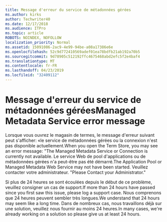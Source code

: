 ```yaml
---
title: Message d'erreur du service de métadonnées gérées
ms.author: kirks
author: Techwriter40
ms.date: 12/17/2018
ms.audience: ITPro
ms.topic: article
ROBOTS: NOINDEX, NOFOLLOW
localization_priority: Normal
ms.assetid: 15091086-2ac9-4e99-94be-a08a17386e6e
ms.openlocfilehash: 52c9d772410569adef01ea78bdfb21ab192a70b5
ms.sourcegitcommit: 9d78905c512192ffc4675468abd2efc5f2e4baf4
ms.translationtype: MT
ms.contentlocale: fr-FR
ms.lasthandoff: 04/23/2019
ms.locfileid: "32409112"
---
```

# <a name="managed-metadata-service-error-message"></a><span data-ttu-id="7d4c1-102">Message d'erreur du service de métadonnées gérées</span><span class="sxs-lookup"><span data-stu-id="7d4c1-102">Managed Metadata Service error message</span></span>

<span data-ttu-id="7d4c1-103">Lorsque vous ouvrez le magasin de termes, le message d'erreur suivant peut s'afficher: «le service de métadonnées gérées ou la connexion n'est pas disponible actuellement.</span><span class="sxs-lookup"><span data-stu-id="7d4c1-103">When you open the Term Store, you may see an error message: "The Managed Metadata Service or Connection is currently not available.</span></span> <span data-ttu-id="7d4c1-104">Le service Web de pool d'applications ou de métadonnées gérées n'a peut-être pas été démarré.</span><span class="sxs-lookup"><span data-stu-id="7d4c1-104">The Application Pool or Managed Metadata Web Service may not have been started.</span></span> <span data-ttu-id="7d4c1-105">Veuillez contacter votre administrateur. "</span><span class="sxs-lookup"><span data-stu-id="7d4c1-105">Please Contact your Administrator."</span></span>
  
<span data-ttu-id="7d4c1-106">Si plus de 24 heures se sont écoulées depuis le début de ce problème, veuillez consigner un cas de support.</span><span class="sxs-lookup"><span data-stu-id="7d4c1-106">If more than 24 hours have passed since you first saw this issue, please log a support case.</span></span> <span data-ttu-id="7d4c1-107">Nous comprenons que 24 heures peuvent sembler très longues.</span><span class="sxs-lookup"><span data-stu-id="7d4c1-107">We understand that 24 hours may seem like a long time.</span></span> <span data-ttu-id="7d4c1-108">Dans de nombreux cas, nous travaillons déjà sur une solution, veuillez nous fournir au moins 24 heures.</span><span class="sxs-lookup"><span data-stu-id="7d4c1-108">In many cases, we're already working on a solution so please give us at least 24 hours.</span></span>
  

